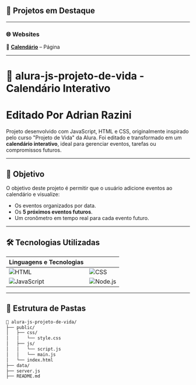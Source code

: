 ## 📂 Projetos em Destaque  
---

### 🌐 **Websites**  
🔹 [**Calendário**](https://alura-js-projeto-de-vida.vercel.app/) – Página 

---

# 📅 alura-js-projeto-de-vida - Calendário Interativo
# Editado Por Adrian Razini 
Projeto desenvolvido com JavaScript, HTML e CSS, originalmente inspirado pelo curso "Projeto de Vida" da Alura. Foi editado e transformado em um **calendário interativo**, ideal para gerenciar eventos, tarefas ou compromissos futuros.

---

## 🧠 Objetivo

O objetivo deste projeto é permitir que o usuário adicione eventos ao calendário e visualize:

- Os eventos organizados por data.
- Os **5 próximos eventos futuros**.
- Um cronômetro em tempo real para cada evento futuro.

---

## 🛠️ Tecnologias Utilizadas

| Linguagens e Tecnologias |  |
|-----------------|-----------------|
| ![HTML](https://img.shields.io/badge/HTML-E34F26?style=for-the-badge&logo=html5&logoColor=white) | ![CSS](https://img.shields.io/badge/CSS-1572B6?style=for-the-badge&logo=css3&logoColor=white) |
| ![JavaScript](https://img.shields.io/badge/JavaScript-F7DF1E?style=for-the-badge&logo=javascript&logoColor=black) | ![Node.js](https://img.shields.io/badge/Node.js-339933?style=for-the-badge&logo=node.js&logoColor=white) |

---

## 📂 Estrutura de Pastas

```bash
📁 alura-js-projeto-de-vida/
├── public/
│   ├── css/
│   │   └── style.css
│   ├── js/
│   │   └── script.js
│   │   └── main.js
│   └── index.html
├── data/
├── server.js
├── README.md
